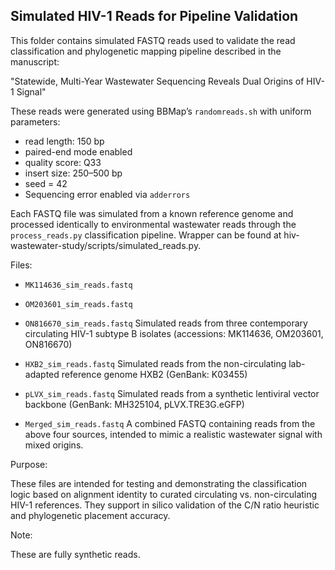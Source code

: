 Simulated HIV-1 Reads for Pipeline Validation
---------------------------------------------

This folder contains simulated FASTQ reads used to validate the read classification and phylogenetic mapping pipeline described in the manuscript:

  "Statewide, Multi-Year Wastewater Sequencing Reveals Dual Origins of HIV-1 Signal"

These reads were generated using BBMap’s `randomreads.sh` with uniform parameters:
  - read length: 150 bp
  - paired-end mode enabled
  - quality score: Q33
  - insert size: 250–500 bp
  - seed = 42
  - Sequencing error enabled via `adderrors`

Each FASTQ file was simulated from a known reference genome and processed identically to environmental wastewater reads through the `process_reads.py` classification pipeline.
Wrapper can be found at hiv-wastewater-study/scripts/simulated_reads.py. 

Files:

- `MK114636_sim_reads.fastq`
- `OM203601_sim_reads.fastq`
- `ON816670_sim_reads.fastq`
  Simulated reads from three contemporary circulating HIV-1 subtype B isolates (accessions: MK114636, OM203601, ON816670)

- `HXB2_sim_reads.fastq`
  Simulated reads from the non-circulating lab-adapted reference genome HXB2 (GenBank: K03455)

- `pLVX_sim_reads.fastq`
  Simulated reads from a synthetic lentiviral vector backbone (GenBank: MH325104, pLVX.TRE3G.eGFP)

- `Merged_sim_reads.fastq`
  A combined FASTQ containing reads from the above four sources, intended to mimic a realistic wastewater signal with mixed origins.

Purpose:

These files are intended for testing and demonstrating the classification logic based on alignment identity to curated circulating vs. non-circulating HIV-1 references. They support in silico validation of the C/N ratio heuristic and phylogenetic placement accuracy.

Note:

These are fully synthetic reads.
